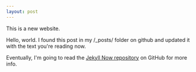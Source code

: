 ```yaml
---
layout: post
---
```


This is a new website.

Hello, world. I found this post in my /_posts/ folder on github and updated it with the text you're reading now. 

Eventually, I'm going to read the [Jekyll Now repository](https://github.com/barryclark/jekyll-now) on GitHub for more info.
